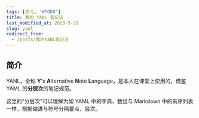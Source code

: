 ```yaml
---
tags: [学习, '#TODO']
title: 我的 YANL 笔记法
last_modified_at: 2023-5-29
slug: yanl
redirect_from: 
  - /posts/我的YANL笔记法
---
```


## 简介

YANL，全称 **Y**'s **A**lternative **N**ote **L**anguage，是本人在课堂上使用的，借鉴 YAML 的**分层次**的笔记规范。

这里的“分层次”可以理解为如 YAML 中的字典、数组与 Markdown 中的有序列表一样，根据缩进与符号分隔要点、层次。
